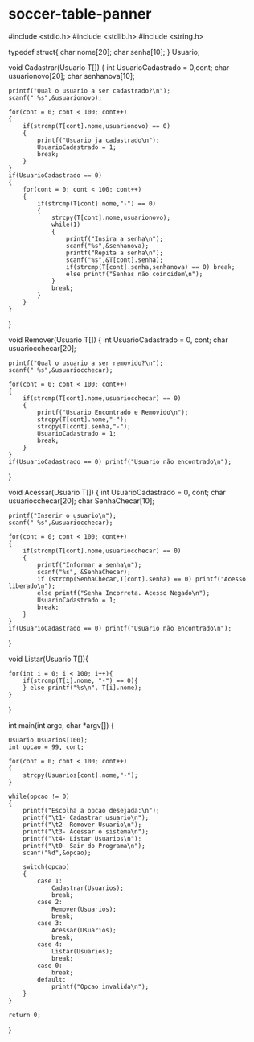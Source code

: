 # soccer-table-panner
#include <stdio.h>
#include <stdlib.h>
#include <string.h>

typedef struct{
	char nome[20];
	char senha[10];
} Usuario;

void Cadastrar(Usuario T[])
{
 	int UsuarioCadastrado = 0,cont;
 	char usuarionovo[20];
 	char senhanova[10];
 	
 	printf("Qual o usuario a ser cadastrado?\n");
	scanf(" %s",&usuarionovo);
	
	for(cont = 0; cont < 100; cont++)
	{
		if(strcmp(T[cont].nome,usuarionovo) == 0)
		{
			printf("Usuario ja cadastrado\n");
			UsuarioCadastrado = 1;
			break;
		}
	}
	if(UsuarioCadastrado == 0) 
	{
		for(cont = 0; cont < 100; cont++)
		{
			if(strcmp(T[cont].nome,"-") == 0)
			{
				strcpy(T[cont].nome,usuarionovo);
				while(1)
				{
					printf("Insira a senha\n");
					scanf("%s",&senhanova);
					printf("Repita a senha\n");
					scanf("%s",&T[cont].senha);
					if(strcmp(T[cont].senha,senhanova) == 0) break;
					else printf("Senhas não coincidem\n");
				}
				break;
			}
		}	
	}
}

void Remover(Usuario T[])
{
	int UsuarioCadastrado = 0, cont;
	char usuariocchecar[20];

 	printf("Qual o usuario a ser removido?\n");
	scanf(" %s",&usuariocchecar);
	
	for(cont = 0; cont < 100; cont++)
	{
		if(strcmp(T[cont].nome,usuariocchecar) == 0)
		{
			printf("Usuario Encontrado e Removido\n");
			strcpy(T[cont].nome,"-");
			strcpy(T[cont].senha,"-");
			UsuarioCadastrado = 1;
			break;
		}
	}
	if(UsuarioCadastrado == 0) printf("Usuario não encontrado\n");
}

void Acessar(Usuario T[])
{
	int UsuarioCadastrado = 0, cont;
	char usuariocchecar[20];
	char SenhaChecar[10];
	
	printf("Inserir o usuario\n");
	scanf(" %s",&usuariocchecar);
	
	for(cont = 0; cont < 100; cont++)
	{
		if(strcmp(T[cont].nome,usuariocchecar) == 0)
		{
			printf("Informar a senha\n");
			scanf("%s", &SenhaChecar);
			if (strcmp(SenhaChecar,T[cont].senha) == 0) printf("Acesso liberado\n");
			else printf("Senha Incorreta. Acesso Negado\n");
			UsuarioCadastrado = 1;
			break;
		}
	}
	if(UsuarioCadastrado == 0) printf("Usuario não encontrado\n");	
}

void Listar(Usuario T[]){
	
	for(int i = 0; i < 100; i++){
		if(strcmp(T[i].nome, "-") == 0){
		} else printf("%s\n", T[i].nome);
	}
}

int main(int argc, char *argv[]) {
	
	Usuario Usuarios[100];
	int opcao = 99, cont;
	
	for(cont = 0; cont < 100; cont++)
	{
		strcpy(Usuarios[cont].nome,"-");
	}
		
	while(opcao != 0)
	{
		printf("Escolha a opcao desejada:\n");
		printf("\t1- Cadastrar usuario\n");
		printf("\t2- Remover Usuario\n");
		printf("\t3- Acessar o sistema\n");
		printf("\t4- Listar Usuarios\n");
		printf("\t0- Sair do Programa\n");
		scanf("%d",&opcao);
		
		switch(opcao)
		{
			case 1:
				Cadastrar(Usuarios);
				break;
			case 2:
				Remover(Usuarios);
				break;
			case 3:
				Acessar(Usuarios);
				break;
			case 4:
				Listar(Usuarios);
				break;
			case 0:
				break;
			default:
				printf("Opcao invalida\n");
		}
	}
	
	return 0;
}
